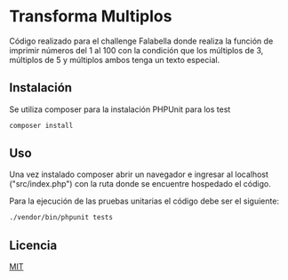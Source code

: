 # Transforma Multiplos

Código realizado para el challenge Falabella donde realiza la función de imprimir números del 1 al 100 con la condición que los múltiplos de 3, múltiplos de 5 y múltiplos ambos tenga un texto especial.

## Instalación

Se utiliza composer para la instalación PHPUnit para los test

```bash
composer install
```

## Uso

Una vez instalado composer abrir un navegador e ingresar al localhost ("src/index.php") con la ruta donde se encuentre hospedado el código.

Para la ejecución de las pruebas unitarias el código debe ser el siguiente:

```bash
./vendor/bin/phpunit tests
```

## Licencia
[MIT](https://choosealicense.com/licenses/mit/)